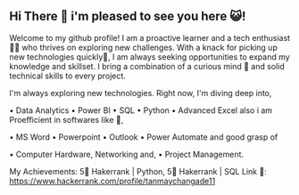 ## Hi There 👋 i'm pleased to see you here 😺!

Welcome to my github profile!
I am a proactive learner and a tech enthusiast🧑‍💻 who thrives on exploring new challenges. With a knack for picking up new technologies quickly🤺, 
I am always seeking opportunities to expand my knowledge and skillset. I bring a combination of a curious mind 🤔 and solid technical skills to every project.

I'm always exploring new technologies. Right now, I'm diving deep into,<br />

• Data Analytics
• Power BI
• SQL
• Python 
• Advanced Excel
also i am Proefficient in softwares like 🥇,

• MS Word
• Powerpoint
• Outlook
• Power Automate
and good grasp of

• Computer Hardware, Networking and,
• Project Management.

My Achievements:
5🌟 Hakerrank | Python, 
5🌟 Hakerrank | SQL
Link 🔗: https://www.hackerrank.com/profile/tanmaychangade11
